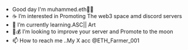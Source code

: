 - Good day I'm muhammed.eth🧙🏾
- ☕ I’m interested in Promoting The web3 space amd discord servers
- 🌱 I’m currently learning.ASC|| Art
- 🐳💰 I’m looking to improve your server and Promote to the moon
- 📫 How to reach me ..My X acc @ETH_Farmer_001

<!---🎃 Welcome to my GitBio! Here to help you with all things Discord projects and web3 space. I'm a passionate advocate for innovative technologies and believe in fostering vibrant communities. Choose me to unlock a world of endless possibilities, seamless promotions, and a touch of creative magic. Let's make your project shine like never before! 🚀✨
muhammed-eth/muhammed-eth is a ✨ special ✨ repository because its `README.md` (this file) appears on your GitHub profile.
You can click the Preview link to take a look at your changes.
--->
